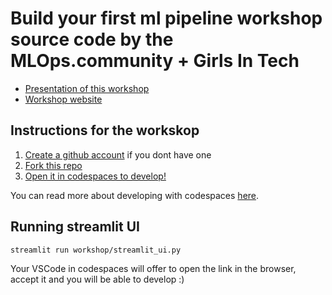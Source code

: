# Build your first ml pipeline workshop source code by the MLOps.community + Girls In Tech

- [Presentation of this workshop](https://docs.google.com/presentation/d/1EG3HJwet_B39BPF45lc9GmxqWgLIZmKfkV6b1c6lp-A/edit#slide=id.g2e1b3dbfff3_2_1)
- [Workshop website](https://www.eventbrite.de/e/ai-launchpad-building-your-first-ml-pipeline-tickets-906687826697?utm_campaign=Weekly+Newsletter+-+2024-05-23&utm_content=Weekly+Newsletter&utm_medium=email_action&utm_source=customer.io) 

## Instructions for the workskop

1. [Create a github account](https://github.com/signup) if you dont have one
2. [Fork this repo](https://docs.github.com/en/pull-requests/collaborating-with-pull-requests/working-with-forks/fork-a-repo)
3. [Open it in codespaces to develop!](https://docs.github.com/en/codespaces/getting-started/quickstart)

You can read more about developing with codespaces [here](https://docs.github.com/en/codespaces/developing-in-a-codespace/creating-a-codespace-for-a-repository#creating-a-codespace-for-a-repository).

## Running streamlit UI

```bash
streamlit run workshop/streamlit_ui.py 
```

Your VSCode in codespaces will offer to open the link in the browser, accept it and you will be able to develop :)
